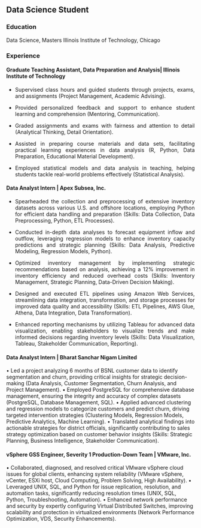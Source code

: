 ## Data Science Student

### Education
Data Science, Masters
Illinois Institute of Technology, Chicago

### Experience
#### Graduate Teaching Assistant, Data Preparation and Analysis| Illinois Institute of Technology     
- <p style="text-align:justify"> Supervised class hours and guided students through projects, exams, and assignments (Project Management, Academic Advising).</p>
- <p style="text-align:justify">Provided personalized feedback and support to enhance student learning and comprehension (Mentoring, Communication).</p>
- <p style="text-align:justify">Graded assignments and exams with fairness and attention to detail (Analytical Thinking, Detail Orientation).</p>
- <p style="text-align:justify">Assisted in preparing course materials and data sets, facilitating practical learning experiences in data analysis (R, Python, Data Preparation, Educational Material Development).</p>
- <p style="text-align:justify">Employed statistical models and data analysis in teaching, helping students tackle real-world problems effectively (Statistical Analysis).</p>


#### <p style="text-align:justify">Data Analyst Intern | Apex Subsea, Inc.	          
- <p style="text-align:justify"> Spearheaded the collection and preprocessing of extensive inventory datasets across various U.S. and offshore locations, employing Python for efficient data handling and preparation (Skills: Data Collection, Data Preprocessing, Python, ETL Processes).</p>
- <p style="text-align:justify">Conducted in-depth data analyses to forecast equipment inflow and outflow, leveraging regression models to enhance inventory capacity predictions and strategic planning (Skills: Data Analysis, Predictive Modeling, Regression Models, Python).</p>
- <p style="text-align:justify">Optimized inventory management by implementing strategic recommendations based on analysis, achieving a 12% improvement in inventory efficiency and reduced overhead costs (Skills: Inventory Management, Strategic Planning, Data-Driven Decision Making).</p>
- <p style="text-align:justify">Designed and executed ETL pipelines using Amazon Web Services, streamlining data integration, transformation, and storage processes for improved data quality and accessibility (Skills: ETL Pipelines, AWS Glue, Athena, Data Integration, Data Transformation).</p>
- <p style="text-align:justify">Enhanced reporting mechanisms by utilizing Tableau for advanced data visualization, enabling stakeholders to visualize trends and make informed decisions regarding inventory levels (Skills: Data Visualization, Tableau, Stakeholder Communication, Reporting).</p>

#### <p style="text-align:justify">Data Analyst Intern | Bharat Sanchar Nigam Limited	                                                   
•	Led a project analyzing 6 months of BSNL customer data to identify segmentation and churn, providing critical insights for strategic decision-making (Data Analysis, Customer Segmentation, Churn Analysis, and Project Management).
•	Employed PostgreSQL for comprehensive database management, ensuring the integrity and accuracy of complex datasets (PostgreSQL, Database Management, SQL).
•	Applied advanced clustering and regression models to categorize customers and predict churn, driving targeted intervention strategies (Clustering Models, Regression Models, Predictive Analytics, Machine Learning).
•	Translated analytical findings into actionable strategies for district officials, significantly contributing to sales strategy optimization based on customer behavior insights (Skills: Strategic Planning, Business Intelligence, Stakeholder Communication).</p>

#### <p style="text-align:justify">vSphere GSS Engineer, Severity 1 Production-Down Team | VMware, Inc.	                                                      
•	Collaborated, diagnosed, and resolved critical VMware vSphere cloud issues for global clients, enhancing system reliability (VMware vSphere, vCenter, ESXi host, Cloud Computing, Problem Solving, High Availability).
•	Leveraged UNIX, SQL, and Python for issue replication, resolution, and automation tasks, significantly reducing resolution times (UNIX, SQL, Python, Troubleshooting, Automation).
•	Enhanced network performance and security by expertly configuring Virtual Distributed Switches, improving scalability and protection in virtualized environments (Network Performance Optimization, VDS, Security Enhancements).</p>




